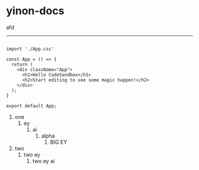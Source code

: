 # yinon-docs

afd

***

```tsx live react

import './App.css'

const App = () => {
  return (
    <div className="App">
      <h1>Hello CodeSandbox</h1>
      <h2>Start editing to see some magic happen!</h2>
    </div>
  );
}

export default App;

```

1. one
   1. ey
      1. ai
         1. alpha
            1. BIG EY
2. two
   1. two ey
      1. two ey ai